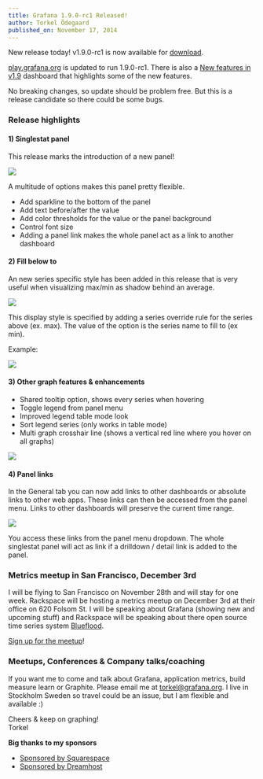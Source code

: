 ```yaml
---
title: Grafana 1.9.0-rc1 Released!
author: Torkel Ödegaard
published_on: November 17, 2014
---
```


New release today! v1.9.0-rc1 is now available for [download](/download).

[play.grafana.org](http://play.grafana.org) is updated to run 1.9.0-rc1.
There is also a [New features in v1.9](http://play.grafana.org/#/dashboard/db/new-features-in-v19)
dashboard that highlights some of the new features.

No breaking changes, so update should be problem free. But this is a release candidate so
there could be some bugs.

### Release highlights

#### 1) Singlestat panel

This release marks the introduction of a new panel!

![](docs/singlestat_panel_1.png)

A multitude of options makes this panel pretty flexible.

* Add sparkline to the bottom of the panel
* Add text before/after the value
* Add color thresholds for the value or the panel background
* Control font size
* Adding a panel link makes the whole panel act as a link to another dashboard

#### 2) Fill below to
An new series specific style has been added in this release that is very
useful when visualizing max/min as shadow behind an average.

![](docs/fillbelow_to.png)

This display style is specified by adding a series override rule for the series
above (ex. max). The value of the option is the series name to fill to (ex min).

Example:

![](blog/fillbelow_to_option.png)

#### 3) Other graph features & enhancements

* Shared tooltip option, shows every series when hovering
* Toggle legend from panel menu
* Improved legend table mode look
* Sort legend series (only works in table mode)
* Multi graph crosshair line (shows a vertical red line where you hover on all graphs)

![](animated_gifs/legend_features.gif)

#### 4) Panel links
In the General tab you can now add links to other dashboards or absolute links
to other web apps. These links can then be accessed from the panel menu. Links
to other dashboards will preserve the current time range.

![](docs/drilldown_links.png)

You access these links from the panel menu dropdown. The whole singlestat panel
will act as link if a drilldown / detail link is added to the panel.

### Metrics meetup in San Francisco, December 3rd
I will be flying to San Francisco on November 28th and will stay for one week.
Rackspace will be hosting a metrics meetup on December 3rd at their office on 620
Folsom St. I will be speaking about Grafana (showing new and upcoming stuff) and Rackspace will be speaking about
there open source time series system [Blueflood](http://blueflood.io/).

[Sign up for the meetup](http://www.meetup.com/San-Francisco-Metrics-Meetup/events/218611974/)!

### Meetups, Conferences & Company talks/coaching

If you want me to come and talk about Grafana, application metrics, build measure learn or Graphite.
Please email me at [torkel@grafana.org](mailto:contact@grafana.org). I live in Stockholm Sweden so
travel could be an issue, but I am flexible and available :)

Cheers & keep on graphing!<br>
Torkel

**Big thanks to my sponsors**

* [Sponsored by Squarespace](http://www.squarespace.com)
* [Sponsored by Dreamhost](http://www.dreamhost.com)

